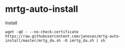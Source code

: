 # mrtg-auto-install
Install
```
wget -qO - --no-check-certificate https://raw.githubusercontent.com/janovas/mrtg-auto-install/master/mrtg_da.sh -O imrtg_da.sh | sh
```
